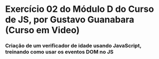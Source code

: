 # Exercício 02 do Módulo D do Curso de JS, por Gustavo Guanabara (Curso em Video)
### Criação de um verificador de idade usando JavaScript, treinando como usar os eventos DOM no JS
